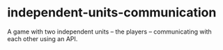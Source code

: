 # independent-units-communication
A game with two independent units – the players – communicating with each other using an API.
